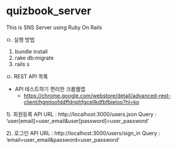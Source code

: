 quizbook_server
===============

This is SNS Server using Ruby On Rails


ㅁ. 실행 방법
 1. bundle install
 2. rake db:migrate
 3. rails s

ㅁ. REST API 목록
 * API 테스트하기 편리한 크롭웹앱
   - https://chrome.google.com/webstore/detail/advanced-rest-client/hgmloofddffdnphfgcellkdfbfbjeloo?hl=ko

 1). 회원등록 API
 URL : http://localhost:3000/users.json 
 Query : ‘user[email]=user_email&user[password]=user_password’

 2). 로그인 API
 URL : http://localhost:3000/users/sign_in
 Query : ‘email=user_email&password=user_password’